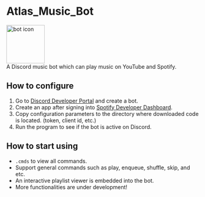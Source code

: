 # Atlas_Music_Bot
<img src="https://github.com/Rickaphile/Atlas_Music_Bot/blob/main/resrcs/Icon-modified.png" alt="bot icon" width="100" height="100"><br>
A Discord music bot which can play music on YouTube and Spotify.
## How to configure
1. Go to [Discord Developer Portal](https://discord.com/developers/applications) and create a bot.
2. Create an app after signing into [Spotify Developer Dashboard](https://developer.spotify.com/dashboard/login).
3. Copy configuration parameters to the directory where downloaded code is located. (token, client id, etc.)
4. Run the program to see if the bot is active on Discord.
## How to start using
- `.cmds` to view all commands.
- Support general commands such as play, enqueue, shuffle, skip, and etc.
- An interactive playlist viewer is embedded into the bot.
- More functionalities are under development!
